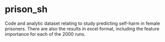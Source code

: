 # prison_sh
Code and analytic dataset relating to study predicting self-harm in female prisoners. There are also the results in excel format, including the feature importance for each of the 2000 runs.  
